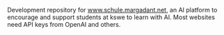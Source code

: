Development repository for www.schule.margadant.net, an AI platform to encourage and support students at kswe to learn with AI. Most websites need API keys from OpenAI and others. 
